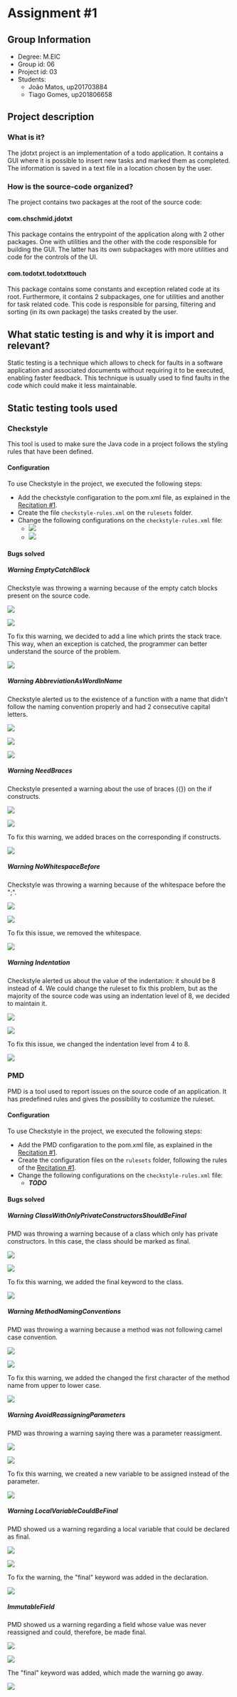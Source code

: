 # Assignment #1

## Group Information

- Degree: M.EIC
- Group id: 06
- Project id: 03
- Students:
  - João Matos, up201703884
  - Tiago Gomes, up201806658

## Project description

### What is it?

The jdotxt project is an implementation of a todo application. It contains a GUI where it is possible to insert new tasks and marked them as completed. The information is saved in a text file in a location chosen by the user.

### How is the source-code organized?

The project contains two packages at the root of the source code:

#### com.chschmid.jdotxt

This package contains the entrypoint of the application along with 2 other packages. One with utilities and the other with the code responsible for building the GUI. The latter has its own subpackages with more utilities and code for the controls of the UI.

#### com.todotxt.todotxttouch

This package contains some constants and exception related code at its root. Furthermore, it contains 2 subpackages, one for utilities and another for task related code. This code is responsible for parsing, filtering and sorting (in its own package) the tasks created by the user.


## What static testing is and why it is import and relevant?

Static testing is a technique which allows to check for faults in a software application and associated documents without requiring it to be executed, enabling faster feedback. This technique is usually used to find faults in the code which could make it less maintainable.

## Static testing tools used

### Checkstyle

This tool is used to make sure the Java code in a project follows the styling rules that have been defined.


#### Configuration

To use Checkstyle in the project, we executed the following steps:
- Add the checkstyle configaration to the pom.xml file, as explained in the [Recitation #1](https://paginas.fe.up.pt/~jcmc/tvvs/2022-2023/recitations/recitation-1.html).
- Create the file `checkstyle-rules.xml` on the `rulesets` folder.
- Change the following configurations on the `checkstyle-rules.xml` file:
  - ![](https://i.imgur.com/AM4VHRr.png)
  - ![](https://i.imgur.com/QIROY95.png)


#### Bugs solved

##### Warning *EmptyCatchBlock*

Checkstyle was throwing a warning because of the empty catch blocks present on the source code.

![](https://i.imgur.com/v47j7s3.png)

![](https://i.imgur.com/PTUAblp.png)

To fix this warning, we decided to add a line which prints the stack trace. This way, when an exception is catched, the programmer can better understand the source of the problem.

![](https://i.imgur.com/tGPmx5l.png)

##### Warning *AbbreviationAsWordInName*

Checkstyle alerted us to the existence of a function with a name that didn't follow the naming convention properly and had 2 consecutive capital letters.

![](https://i.imgur.com/FrtfVOh.png)

![](https://i.imgur.com/ZDXBTPN.png)

![](https://i.imgur.com/CO1ditp.png)

##### Warning *NeedBraces*

Checkstyle presented a warning about the use of braces ({}) on the if constructs.

![](https://i.imgur.com/MYlvj0y.png)

![](https://i.imgur.com/yElAhHi.png)

To fix this warning, we added braces on the corresponding if constructs.

![](https://i.imgur.com/nYECKe9.png)

##### Warning *NoWhitespaceBefore*

Checkstyle was throwing a warning because of the whitespace before the ";".

![](https://i.imgur.com/e4IDa3s.png)

![](https://i.imgur.com/NqiLcjE.png)

To fix this issue, we removed the whitespace.

![](https://i.imgur.com/itNjsO6.png)

##### Warning *Indentation*

Checkstyle alerted us about the value of the indentation: it should be 8 instead of 4. We could change the ruleset to fix this problem, but as the majority of the source code was using an indentation level of 8, we decided to maintain it.

![](https://i.imgur.com/dA22kOB.png)

![](https://i.imgur.com/WysAuUt.png)

To fix this issue, we changed the indentation level from 4 to 8.

![](https://i.imgur.com/oszrh6e.png)



### PMD

PMD is a tool used to report issues on the source code of an application. It has predefined rules and gives the possibility to costumize the ruleset.

#### Configuration

To use Checkstyle in the project, we executed the following steps:
- Add the PMD configaration to the pom.xml file, as explained in the [Recitation #1](https://paginas.fe.up.pt/~jcmc/tvvs/2022-2023/recitations/recitation-1.html).
- Create the configuration files on the `rulesets` folder, following the rules of the [Recitation #1](https://paginas.fe.up.pt/~jcmc/tvvs/2022-2023/recitations/recitation-1.html).
- Change the following configurations on the `checkstyle-rules.xml` file:
  - ***TODO***

#### Bugs solved

##### Warning *ClassWithOnlyPrivateConstructorsShouldBeFinal*

PMD was throwing a warning because of a class which only has private constructors. In this case, the class should be marked as final.

![](https://i.imgur.com/4rSzYvf.png)

![](https://i.imgur.com/DUR92Ah.png)

To fix this warning, we added the final keyword to the class.

![](https://i.imgur.com/KH9MlUC.png)

##### Warning *MethodNamingConventions*

PMD was throwing a warning because a method was not following camel case convention.

![](https://i.imgur.com/LoRjGAW.png)

![](https://i.imgur.com/TyYB16z.png)

To fix this warning, we added the changed the first character of the method name from upper to lower case.

![](https://i.imgur.com/l4joN1U.png)

##### Warning *AvoidReassigningParameters*

PMD was throwing a warning saying there was a parameter reassigment.

![](https://i.imgur.com/IHpWCHr.png)

![](https://i.imgur.com/iABuVJj.png)

To fix this warning, we created a new variable to be assigned instead of the parameter.

![](https://i.imgur.com/ERgJr93.png)

##### Warning *LocalVariableCouldBeFinal*

PMD showed us a warning regarding a local variable that could be declared as final.


![](https://i.imgur.com/je1g27x.png)

![](https://i.imgur.com/4kMvt4s.png)

To fix the warning, the "final" keyword was added in the declaration.

![](https://i.imgur.com/miENx1b.png)


##### *ImmutableField*

PMD showed us a warning regarding a field whose value was never reassigned and could, therefore, be made final.

![](https://i.imgur.com/REmok68.png)


![](https://i.imgur.com/8mw8MMf.png)

The "final" keyword was added, which made the warning go away.

![](https://i.imgur.com/b0liiNi.png)

